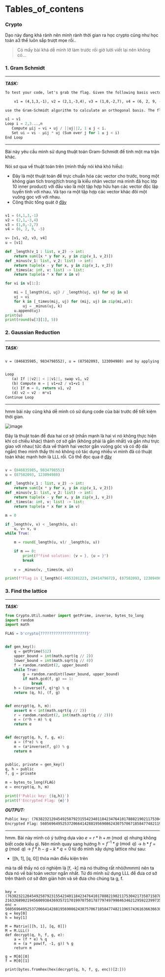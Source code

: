 Tables_of_contens
=================

### Crypto

Dạo này đang khá rảnh nên mình rành thời gian ra học crypto cũng như học toán a3 thể luôn sắp trượt mọe rồi..
> Có mấy bài khá dễ mình lỡ làm trước rồi giờ lười viết lại nên không có...

### 1. Gram Schmidt

---
**_TASK:_**

```txt
To test your code, let's grab the flag. Given the following basis vectors:

    v1 = (4,1,3,-1), v2 = (2,1,-3,4), v3 = (1,0,-2,7), v4 = (6, 2, 9, -5),

use the Gram-Schmidt algorithm to calculate an orthogonal basis. The flag is the float value of the second component of u4 to 5 significant figures.
```

```py
u1 = v1
Loop i = 2,3...,n
   Compute μij = vi ∙ uj / ||uj||2, 1 ≤ j < i.
   Set ui = vi - μij * uj (Sum over j for 1 ≤ j < i)
End Loop
```
---

Bài này yêu cầu mình sử dụng thuật toán Gram-Schmidt để tính một ma trận khác.

Nói sơ qua về thuật toán trên (mình thấy nói khá khó hiểu):
+ Đây là một thuật toán để trực chuẩn hóa các vector cho trước, trong một không gian tích trong(tích trong là kiểu nhân vector mà mình đã học lớp 10 inner product) với đầu vào là một tập hợp hữu hạn các vector độc lập tuyến tính với nhau. Và tạo ra một tập hợp các vector khác đôi một vuông goc với  với nhau.
+ Công thức tổng quát ở [đây](https://en.wikipedia.org/wiki/Gram%E2%80%93Schmidt_process)

```py

v1 = (4,1,3,-1)
v2 = (2,1,-3,4)
v3 = (1,0,-2,7)
v4 = (6, 2, 9, -5)

v= [v1, v2, v3, v4]
u = [v1]

def _length(v_1 : list, v_2) -> int:
    return sum([x * y for x, y in zip(v_1, v_2)])
def _minus(v_1: list, v_2: list) -> int:
    return tuple(x - y for x, y in zip(v_1, v_2))
def _times(a: int, v: list) -> list:
    return tuple(a * x for x in v)

for vi in v[1:]:

    mi = [_length(vi, uj) / _length(uj, uj) for uj in u]
    uj = vi
    for k in [_times(mij, uj) for (mij, uj) in zip(mi,u)]:
        uj = _minus(uj, k)
    u.append(uj)
print(u)
print(round(u[3][1], 5))
```
### 2. Gaussian Reduction

---

**_TASK:_**

```txt

v = (846835985, 9834798552), u = (87502093, 123094980) and by applying Gauss's algorithm, find the optimal basis. The flag is the inner product of the new basis vectors.
```

```py

Loop
   (a) If ||v2|| < ||v1||, swap v1, v2
   (b) Compute m = ⌊ v1∙v2 / v1∙v1 ⌉
   (c) If m = 0, return v1, v2
   (d) v2 = v2 - m*v1
Continue Loop
```

---

hmm bài này cũng khá dễ mình có sử dụng code của bài trước để tiết kiệm thời gian.

![image](https://github.com/MinhFanBoy/CTF/assets/145200520/ab0a6855-8d36-4ed2-900f-4b6019f898d4)

Đây là thuật toán để đưa hai cơ sở (nhấn mạnh là hai vì nó không thực hiện khi có chiều khác) thành cơ sở gắn (không phải là gắn nhất) và gần như trực giao với nhau( tức đưa về thành hai vector gần vuông góc và có độ dài ngắn) theo mình thấy thì nó không có tác dụng nhiều vì mình đã có thuật toán khác mạnh hơn là LLL rồi. Có thể đọc qua ở [đây](https://en.wikipedia.org/wiki/Lattice_reduction)

```py

v = (846835985, 9834798552)
u = (87502093, 123094980)

def _length(v_1 : list, v_2) -> int:
    return sum([x * y for x, y in zip(v_1, v_2)])
def _minus(v_1: list, v_2: list) -> int:
    return tuple(x - y for x, y in zip(v_1, v_2))
def _times(a: int, v: list) -> list:
    return tuple(a * x for x in v)

m = 0

if _length(v, v) < _length(u, u):
    u, v= v, u
while True:

    m = round(_length(u, v)/ _length(u, u))

    if m == 0: 
        print(f"find solution: {v = }, {u = }")
        break
    
    v = _minus(v, _times(m, u))

print(f"Flag is {_length((-4053281223, 2941479672), (87502093, 123094980)) = }")
```
### 3. Find the lattice

---

**_TASK:_**
```py
from Crypto.Util.number import getPrime, inverse, bytes_to_long
import random
import math

FLAG = b'crypto{?????????????????????}'


def gen_key():
    q = getPrime(512)
    upper_bound = int(math.sqrt(q // 2))
    lower_bound = int(math.sqrt(q // 4))
    f = random.randint(2, upper_bound)
    while True:
        g = random.randint(lower_bound, upper_bound)
        if math.gcd(f, g) == 1:
            break
    h = (inverse(f, q)*g) % q
    return (q, h), (f, g)


def encrypt(q, h, m):
    assert m < int(math.sqrt(q // 2))
    r = random.randint(2, int(math.sqrt(q // 2)))
    e = (r*h + m) % q
    return e


def decrypt(q, h, f, g, e):
    a = (f*e) % q
    m = (a*inverse(f, g)) % g
    return m


public, private = gen_key()
q, h = public
f, g = private

m = bytes_to_long(FLAG)
e = encrypt(q, h, m)

print(f'Public key: {(q,h)}')
print(f'Encrypted Flag: {e}')
```

**_OUTPUT:_**

```txt
Public key: (7638232120454925879231554234011842347641017888219021175304217358715878636183252433454896490677496516149889316745664606749499241420160898019203925115292257, 2163268902194560093843693572170199707501787797497998463462129592239973581462651622978282637513865274199374452805292639586264791317439029535926401109074800)
Encrypted Flag: 5605696495253720664142881956908624307570671858477482119657436163663663844731169035682344974286379049123733356009125671924280312532755241162267269123486523
```

---

hmm. Bài này mình có ý tưởng dựa vào $e = r * h + m \pmod{q}$ nhưng không biết code kiểu gì.
Nên mình quay sang hướng $h = f ^ {-1} * g \pmod{q}$ $\to$ $h * f = g \pmod{q}$ $\to$ $f * h - g - k * q = 0$ từ đó mình xây dựng lattice như sau:
+ [[h, 1], [q, 0]] thỏa mãn điều kiện trên

mà ta dễ thấy nó có nghiệm là [f, -k] mà nó thường rất nhỏ(hmmm) nên ta đưa nó về bài toán vector ngắn nhất. Từ đó mình sử dụng LLL để đưa cơ sở trên thành cơ sở đơn giản hơn và sẽ đưa cho chúng ta g, f.

```sage

key = (7638232120454925879231554234011842347641017888219021175304217358715878636183252433454896490677496516149889316745664606749499241420160898019203925115292257, 2163268902194560093843693572170199707501787797497998463462129592239973581462651622978282637513865274199374452805292639586264791317439029535926401109074800)
enc = 5605696495253720664142881956908624307570671858477482119657436163663663844731169035682344974286379049123733356009125671924280312532755241162267269123486523
q = key[0]
h = key[1]

M = Matrix([[h, 1], [q, 0]])
M = M.LLL()
def decrypt(q, h, f, g, e):
    a = (f * e) % q
    m = (a * pow(f, -1, g)) % g
    return m

g = M[0][0]
f = M[0][1]

print(bytes.fromhex(hex(decrypt(q, h, f, g, enc))[2:]))
```
